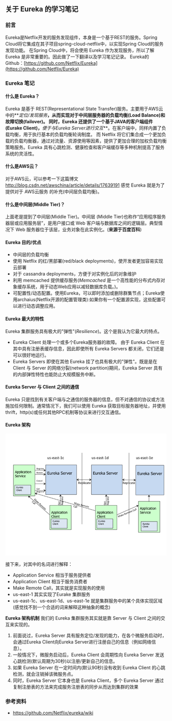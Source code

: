 ## 关于 Eureka 的学习笔记

### 前言
Eureka是Netflix开发的服务发现组件，本身是一个基于REST的服务。Spring Cloud将它集成在其子项目spring-cloud-netflix中，以实现Spring Cloud的服务发现功能。
在Spring Cloud中，将会使用 Eureka 作为发现服务，所以了解 Eureka 是非常重要的。因此做了一下翻译以及学习笔记记录。
Eureka的Github：[https://github.com/Netflix/Eureka](https://github.com/Netflix/Eureka)

### Eureka 笔记
#### 什么是 Eureka？
Eureka 是基于 REST(Representational State Transfer)服务。主要用于AWS云中的**_定位/发现服务_**，从而实现对于中间层服务器的负载均衡(Load Balance)和故障切换(failover)。
同时，Eureka 还提供了一个基于JAVA的客户端组件(Eurake Client)，**_便于与Eureka Server进行交互_**。在客户端中，同样内置了负载均衡，用于执行基本的负载均衡轮询制度。
而 Netflix 将它们集合成一个更加负载的负载均衡器，通过对流量、资源使用等因素，提供了更加合理的加权负载均衡策略服务。Eureka 具有心跳检测、健康检查和客户端缓存等多种机制提高了服务系统的灵活性。

#### 什么是AWS云？
对于AWS云，可以参考一下这篇博文 http://blog.csdn.net/awschina/article/details/17639191
感觉 Eureka 就是为了提供对于 AWS云服务 的补充(中间层负载均衡)。

#### 什么是中间层(Middle Tier)？
上面老是提到了中间层(Middle Tier)。中间层 (Middle Tier)也称作“应用程序服务器层或应用服务层”，是用户接口或 Web 客户端与数据库之间的逻辑层。典型情况下 Web 服务器位于该层，业务对象在此实例化。(**来源于百度百科**)

#### Eureka 目的/优点
* 中间层的负载均衡
* 使用 Netflix 的红/黑部署(red/black deployments)，使开发者更加容易实现云部署
* 对于 cassandra deployments，方便于对实例化后的对象维护
* 利用 memcached 提供缓存服务(_Memcached_ 是一个高性能的分布式内存对象缓存系统，用于动态Web应用以减轻数据库负载。)。
* 可配置性/动态配置。使用Eureka，可以即时添加或删除群集节点；Eureka使用archaius(Netflix开源的配置管理类):如果你有一个配置源实现，这些配置可以进行动态调整应用。

#### Eureka 最大的特性
Eureka 集群服务具有极大的"弹性"(_Resilience_)。这个是我认为它最大的特点。
* Eureka Client 处理一个或多个Eureka服务器的故障。 由于 Eureka Client 在其中具有注册表缓存信息，因此即使所有 Eureka Servers 都关闭，它们还是可以很好地运行。
* Eureka Servers 即使在其他 Eureka 挂了也具有极大的"弹性"。既是是在 Client 与 Server 的网络分裂(network partition)期间，Eureka Server 具有的内部弹性特性也能防止大规模服务中断。

#### Eureka Server 与 Client 之间的通信
Eureka 只是找到有关客户端与之通信的服务器的信息，但不对通信的协议或方法施加任何限制。通常情况下，我们可以使用 Eureka 获取目标服务器地址，并使用thrift，http(s)或任何其他RPC机制等协议来进行交互通信。

#### Eureka 架构
![](images/eureka.png)

接下来，对其中的名词进行解释：
* Application Service 相当于服务提供者
* Application Client 相当于服务消费者
* Make Remote Call，其实就是实现服务的使用
* us-east-1 其实实现了Eurake 集群服务
* us-east-1c、us-east-1d、us-east-1e 就是集群服务中的某个具体实现区域(感觉找不到一个合适的词来解释这种抽象的概念)

**Eureka 架构机制**
我们的 Eureka 集群服务其实就是靠 Server 与 Client 之间的交互来实现的。
1. 前面说过，Eureka Server 具有服务定位/发现的能力，在各个微服务启动时，会通过Eureka Client向Eureka Server进行注册自己的信息（例如网络信息）。
2. 一般情况下，微服务启动后，Eureka Client 会周期性向 Eureka Server 发送心跳检测(默认周期为30秒)以注册/更新自己的信息。
3. 如果 Eureka Server 在一定时间内(默认90秒)没有收到 Eureka Client 的心跳检测，就会注销掉该微服务点。
4. 同时，Eureka Server 它本身也是 Eureka Client，多个 Eureka Server 通过复制注册表的方法来完成服务注册表的同步从而达到集群的效果

### 参考资料  
* https://github.com/Netflix/eureka/wiki